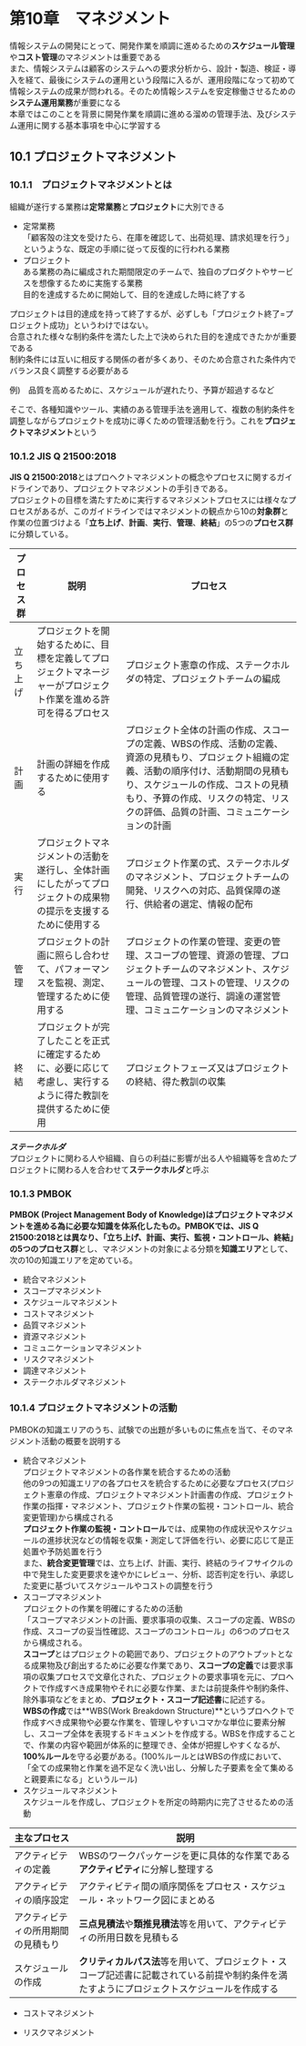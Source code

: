 # 第10章　マネジメント
情報システムの開発にとって、開発作業を順調に進めるための**スケジュール管理**や**コスト管理**のマネジメントは重要である<br>
また、情報システムは顧客のシステムへの要求分析から、設計・製造、検証・導入を経て、最後にシステムの運用という段階に入るが、運用段階になって初めて情報システムの成果が問われる。そのため情報システムを安定稼働させるための**システム運用業務**が重要になる<br>
本章ではこのことを背景に開発作業を順調に進める溜めの管理手法、及びシステム運用に関する基本事項を中心に学習する<br>

## 10.1 プロジェクトマネジメント

### 10.1.1　プロジェクトマネジメントとは
組織が遂行する業務は**定常業務**と**プロジェクト**に大別できる
- 定常業務  
「顧客殻の注文を受けたら、在庫を確認して、出荷処理、請求処理を行う」というような、既定の手順に従って反復的に行われる業務
- プロジェクト  
ある業務の為に編成された期間限定のチームで、独自のプロダクトやサービスを想像するために実施する業務  
目的を達成するために開始して、目的を達成した時に終了する

プロジェクトは目的達成を持って終了するが、必ずしも「プロジェクト終了=プロジェクト成功」というわけではない。<br>
合意された様々な制約条件を満たした上で決められた目的を達成できたかが重要である<br>
制約条件には互いに相反する関係の者が多くあり、そのため合意された条件内でバランス良く調整する必要がある<br>

例)　品質を高めるために、スケジュールが遅れたり、予算が超過するなど<br>

そこで、各種知識やツール、実績のある管理手法を適用して、複数の制約条件を調整しながらプロジェクトを成功に導くための管理活動を行う。これを**プロジェクトマネジメント**という

### 10.1.2 JIS Q 21500:2018
**JIS Q 21500:2018**とはプロヘクトマネジメントの概念やプロセスに関するガイドラインであり、プロジェクトマネジメントの手引きである。<br>
プロジェクトの目標を満たすために実行するマネジメントプロセスには様々なプロセスがあるが、このガイドラインではマネジメントの観点から10の**対象群**と作業の位置づけよる「**立ち上げ**、**計画**、**実行**、**管理**、**終結**」の5つの**プロセス群**に分類している。

|プロセス群|説明|プロセス|
|---|---|---|
|立ち上げ|プロジェクトを開始するために、目標を定義してプロジェクトマネージャーがプロジェクト作業を進める許可を得るプロセス|プロジェクト憲章の作成、ステークホルダの特定、プロジェクトチームの編成|
|計画|計画の詳細を作成するために使用する|プロジェクト全体の計画の作成、スコープの定義、WBSの作成、活動の定義、資源の見積もり、プロジェクト組織の定義、活動の順序付け、活動期間の見積もり、スケジュールの作成、コストの見積もり、予算の作成、リスクの特定、リスクの評価、品質の計画、コミュニケーションの計画|
|実行|プロジェクトマネジメントの活動を遂行し、全体計画にしたがってプロジェクトの成果物の提示を支援するために使用する|プロジェクト作業の式、ステークホルダのマネジメント、プロジェクトチームの開発、リスクへの対応、品質保障の遂行、供給者の選定、情報の配布|
|管理|プロジェクトの計画に照らし合わせて、パフォーマンスを監視、測定、管理するために使用する|プロジェクトの作業の管理、変更の管理、スコープの管理、資源の管理、プロジェクトチームのマネジメント、スケジュールの管理、コストの管理、リスクの管理、品質管理の遂行、調達の運営管理、コミュニケーションのマネジメント|
|終結|プロジェクトが完了したことを正式に確定するために、必要に応じて考慮し、実行するように得た教訓を提供するために使用|プロジェクトフェーズ又はプロジェクトの終結、得た教訓の収集|

***ステークホルダ***<br>
プロジェクトに関わる人や組織、自らの利益に影響が出る人や組織等を含めたプロジェクトに関わる人を合わせて**ステークホルダ**と呼ぶ<br>

### 10.1.3 PMBOK
**PMBOK (Project Management Body of Knowledge)**はプロジェクトマネジメントを進める為に必要な知識を体系化したもの。PMBOKでは、JIS Q 21500:2018とは異なり、「立ち上げ、計画、実行、監視・コントロール、終結」の5つの**プロセス群**とし、マネジメントの対象による分類を**知識エリア**として、次の10の知識エリアを定めている。

- 統合マネジメント
- スコープマネジメント
- スケジュールマネジメント
- コストマネジメント
- 品質マネジメント
- 資源マネジメント
- コミュニケーションマネジメント
- リスクマネジメント
- 調達マネジメント
- ステークホルダマネジメント

### 10.1.4 プロジェクトマネジメントの活動
PMBOKの知識エリアのうち、試験での出題が多いものに焦点を当て、そのマネジメント活動の概要を説明する

- 統合マネジメント<br>
プロジェクトマネジメントの各作業を統合するための活動<br>
他の9つの知識エリアの各プロセスを統合するために必要なプロセス(プロジェクト憲章の作成、プロジェクトマネジメント計画書の作成、プロジェクト作業の指揮・マネジメント、プロジェクト作業の監視・コントロール、統合変更管理)から構成される<br>
**プロジェクト作業の監視・コントロール**では、成果物の作成状況やスケジュールの進捗状況などの情報を収集・測定して評価を行い、必要に応じて是正処置や予防処置を行う<br>
また、**統合変更管理**では、立ち上げ、計画、実行、終結のライフサイクルの中で発生した変更要求を速やかにレビュー、分析、認否判定を行い、承認した変更に基づいてスケジュールやコストの調整を行う
- スコープマネジメント<br>
プロジェクトの作業を明確にするための活動<br>
「スコープマネジメントの計画、要求事項の収集、スコープの定義、WBSの作成、スコープの妥当性確認、スコープのコントロール」の6つのプロセスから構成される。<br>
**スコープ**とはプロジェクトの範囲であり、プロジェクトのアウトプットとなる成果物及び創出するために必要な作業であり、**スコープの定義**では要求事項の収集プロセスで文章化された、プロジェクトの要求事項を元に、プロヘクトで作成すべき成果物やそれに必要な作業、または前提条件や制約条件、除外事項などをまとめ、**プロジェクト・スコープ記述書**に記述する。<br>
**WBSの作成**では**WBS(Work Breakdown Structure)**というプロヘクトで作成すべき成果物や必要な作業を、管理しやすいコマかな単位に要素分解し、スコープ全体を表現するドキュメントを作成する。WBSを作成することで、作業の内容や範囲が体系的に整理でき、全体が把握しやすくなるが、**100%ルール**を守る必要がある。(100%ルールとはWBSの作成において、「全ての成果物と作業を過不足なく洗い出し、分解した子要素を全て集めると親要素になる」というルール)
- スケジュールマネジメント<br>
スケジュールを作成し、プロジェクトを所定の時期内に完了させるための活動<br>

|主なプロセス|説明|
|---|---|
|アクティビティの定義|WBSのワークパッケージを更に具体的な作業である**アクティビティ**に分解し整理する|
|アクティビティの順序設定|アクティビティ間の順序関係をプロセス・スケジュール・ネットワーク図にまとめる|
|アクティビティの所用期間の見積もり|**三点見積法**や**類推見積法**等を用いて、アクティビティの所用日数を見積もる|
|スケジュールの作成|**クリティカルパス法**等を用いて、プロジェクト・スコープ記述書に記載されている前提や制約条件を満たすようにプロジェクトスケジュールを作成する|

- コストマネジメント

- リスクマネジメント